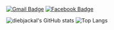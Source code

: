 

[![Gmail Badge](https://img.shields.io/badge/-Gmail-d14836?style=flat-square&logo=Gmail&logoColor=white&link=mailto:dogoryeo@gmail.com)](mailto:dogoryeo@gmail.com)
 [![Facebook Badge](https://img.shields.io/badge/-Facebook-1877f2?style=flat-square&logo=facebook&logoColor=white&link=https://https://www.facebook.com/profile.php?id=100011423548102)](https://www.facebook.com/profile.php?id=100045691723827)
 
![diebjackal's GitHub stats](https://github-readme-stats.vercel.app/api?username=diebjackal&show_icons=true)
![Top Langs](https://github-readme-stats.vercel.app/api/top-langs/?username=diebjackal&show_icons=true)
